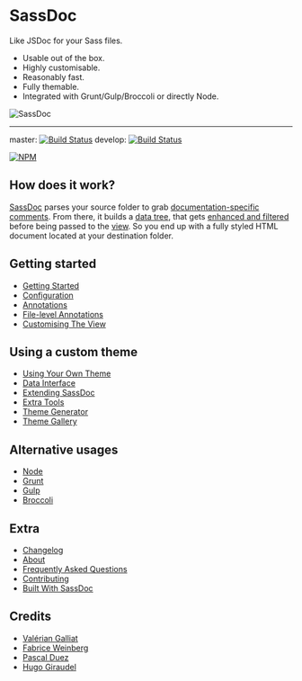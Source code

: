 # SassDoc

Like JSDoc for your Sass files.

* Usable out of the box.
* Highly customisable.
* Reasonably fast.
* Fully themable.
* Integrated with Grunt/Gulp/Broccoli or directly Node.

![SassDoc](http://sassdoc.com/assets/images/preview-image.png)

---

master: [![Build Status](https://travis-ci.org/SassDoc/sassdoc.svg?branch=master)](https://travis-ci.org/SassDoc/sassdoc)
develop: [![Build Status](https://travis-ci.org/SassDoc/sassdoc.svg?branch=develop)](https://travis-ci.org/SassDoc/sassdoc)

[![NPM](https://nodei.co/npm/sassdoc.png?downloads=true)](https://nodei.co/npm/sassdoc/)

## How does it work?

[SassDoc](http://sassdoc.com/) parses your source folder
to grab [documentation-specific comments](http://sassdoc.com/annotations/).
From there, it builds a [data tree](http://sassdoc.com/data-interface/),
that gets [enhanced and filtered](http://sassdoc.com/extra-tools/) before being passed
to the [view](http://sassdoc.com/customising-the-view/).
So you end up with a fully styled HTML document located at your destination folder.

## Getting started

* [Getting Started](http://sassdoc.com/getting-started/)
* [Configuration](http://sassdoc.com/configuration/)
* [Annotations](http://sassdoc.com/annotations/)
* [File-level Annotations](http://sassdoc.com/file-level-annotations/)
* [Customising The View](http://sassdoc.com/customising-the-view/)

## Using a custom theme

* [Using Your Own Theme](http://sassdoc.com/using-your-own-theme/)
* [Data Interface](http://sassdoc.com/data-interface/)
* [Extending SassDoc](http://sassdoc.com/extending-sassdoc/)
* [Extra Tools](http://sassdoc.com/extra-tools/)
* [Theme Generator](http://sassdoc.com/theme-generator/)
* [Theme Gallery](http://sassdoc.com/theme-gallery/)

## Alternative usages

* [Node](http://sassdoc.com/node/)
* [Grunt](http://sassdoc.com/grunt/)
* [Gulp](http://sassdoc.com/gulp/)
* [Broccoli](http://sassdoc.com/broccoli/)

## Extra

* [Changelog](http://sassdoc.com/changelog/)
* [About](http://sassdoc.com/about/)
* [Frequently Asked Questions](http://sassdoc.com/frequently-asked-questions/)
* [Contributing](http://sassdoc.com/contributing/)
* [Built With SassDoc](http://sassdoc.com/built-with-sassdoc/)

## Credits

* [Valérian Galliat](https://twitter.com/valeriangalliat)
* [Fabrice Weinberg](https://twitter.com/fweinb)
* [Pascal Duez](https://twitter.com/pascalduez)
* [Hugo Giraudel](http://twitter.com/HugoGiraudel)

